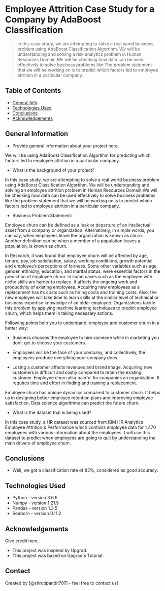 # Employee Attrition Case Study for a Company by AdaBoost Classification
> In this case study, we are attempting to solve a real world business problem using AdaBoost Classification Algortihm. We will be understanding and solving a risk analytics problem in Human Resources Domain.We will be checking how data can be used effectively to solve business problems like The problem statement that we will be working on is to predict which factors led to employee attrition in a particular company.

## Table of Contents
* [General Info](#general-information)
* [Technologies Used](#technologies-used)
* [Conclusions](#conclusions)
* [Acknowledgements](#acknowledgements)

<!-- You can include any other section that is pertinent to your problem -->

## General Information
- Provide general information about your project here.

We will be using AdaBoost Classification Algortihm for predicting which factors led to employee attrition in a particular company.

- What is the background of your project?

In this case study, we are attempting to solve a real world business problem using AdaBoost Classification Algortihm. We will be understanding and solving an employee attrition problem in Human Resources Domain.We will be checking how data can be used effectively to solve business problems like the problem statement that we will be working on is to predict which factors led to employee attrition in a particular company.

- Business Problem Statement:

Employee churn can be defined as a leak or departure of an intellectual asset from a company or organization. Alternatively, in simple words, you can say, when employees leave the organization is known as churn. Another definition can be when a member of a population leaves a population, is known as churn.

In Research, it was found that employee churn will be affected by age, tenure, pay, job satisfaction, salary, working conditions, growth potential and employee’s perceptions of fairness. Some other variables such as age, gender, ethnicity, education, and marital status, were essential factors in the prediction of employee churn. In some cases such as the employee with niche skills are harder to replace. It affects the ongoing work and productivity of existing employees. Acquiring new employees as a replacement has its costs such as hiring costs and training costs. Also, the new employee will take time to learn skills at the similar level of technical or business expertise knowledge of an older employee. Organizations tackle this problem by applying machine learning techniques to predict employee churn, which helps them in taking necessary actions.

Following points help you to understand, employee and customer churn in a better way:

- Business chooses the employee to hire someone while in marketing you don’t get to choose your customers.

- Employees will be the face of your company, and collectively, the employees produce everything your company does.

- Losing a customer affects revenues and brand image. Acquiring new customers is difficult and costly compared to retain the existing customer. Employee churn also painful for companies an organization. It requires time and effort in finding and training a replacement.

Employee churn has unique dynamics compared to customer churn. It helps us in designing better employee retention plans and improving employee satisfaction. Data science algorithms can predict the future churn.



- What is the dataset that is being used?

In this case study, a HR dataset was sourced from IBM HR Analytics Employee Attrition & Performance which contains employee data for 1,470 employees with various information about the employees. I will use this dataset to predict when employees are going to quit by understanding the main drivers of employee churn.

<!-- You don't have to answer all the questions - just the ones relevant to your project. -->

## Conclusions
- Well, we got a classification rate of 85%, considered as good accuracy.

<!-- You don't have to answer all the questions - just the ones relevant to your project. -->


## Technologies Used
- Python - version 3.6.9
- Numpy - version 1.21.5
- Pandas - version 1.3.5
- Seaborn - version 0.11.2


<!-- As the libraries versions keep on changing, it is recommended to mention the version of library used in this project -->

## Acknowledgements
Give credit here.
- This project was inspired by Upgrad.
- This project was based on Upgrad's Tutorial.


## Contact
Created by [@shrutipandit707] - feel free to contact us!


<!-- Optional -->
<!-- ## License -->
<!-- This project is open source and available under the [... License](). -->

<!-- You don't have to include all sections - just the one's relevant to your project -->